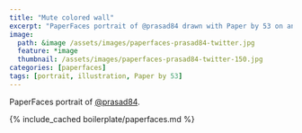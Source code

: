 ```yaml
---
title: "Mute colored wall"
excerpt: "PaperFaces portrait of @prasad84 drawn with Paper by 53 on an iPad."
image: 
  path: &image /assets/images/paperfaces-prasad84-twitter.jpg 
  feature: *image
  thumbnail: /assets/images/paperfaces-prasad84-twitter-150.jpg
categories: [paperfaces]
tags: [portrait, illustration, Paper by 53]
---
```


PaperFaces portrait of [@prasad84](https://twitter.com/prasad84).

{% include_cached boilerplate/paperfaces.md %}
